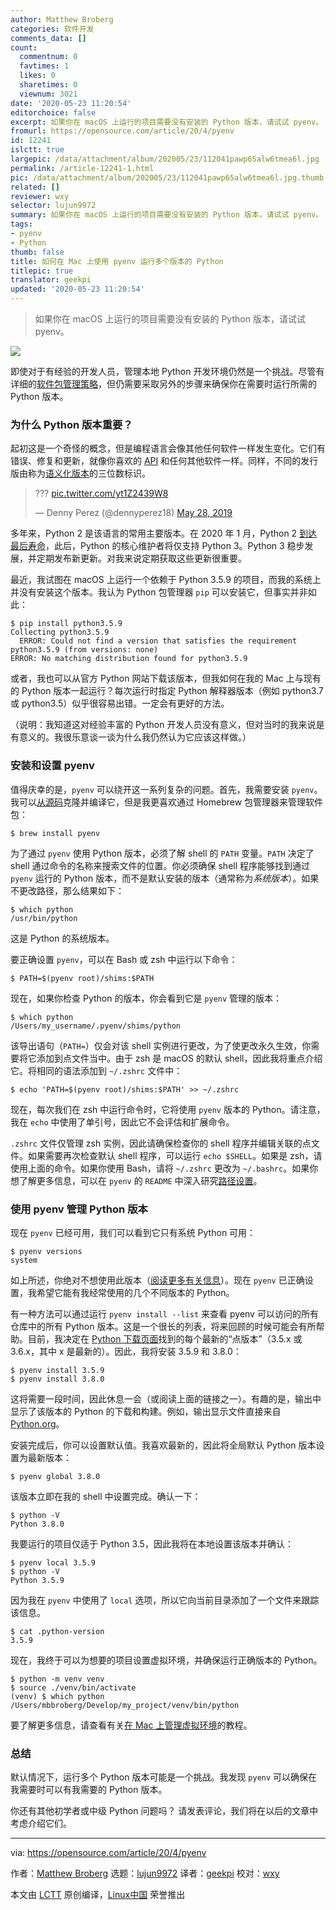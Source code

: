 ```yaml
---
author: Matthew Broberg
categories: 软件开发
comments_data: []
count:
  commentnum: 0
  favtimes: 1
  likes: 0
  sharetimes: 0
  viewnum: 3021
date: '2020-05-23 11:20:54'
editorchoice: false
excerpt: 如果你在 macOS 上运行的项目需要没有安装的 Python 版本，请试试 pyenv。
fromurl: https://opensource.com/article/20/4/pyenv
id: 12241
islctt: true
largepic: /data/attachment/album/202005/23/112041pawp65alw6tmea6l.jpg
permalink: /article-12241-1.html
pic: /data/attachment/album/202005/23/112041pawp65alw6tmea6l.jpg.thumb.jpg
related: []
reviewer: wxy
selector: lujun9972
summary: 如果你在 macOS 上运行的项目需要没有安装的 Python 版本，请试试 pyenv。
tags:
- pyenv
- Python
thumb: false
title: 如何在 Mac 上使用 pyenv 运行多个版本的 Python
titlepic: true
translator: geekpi
updated: '2020-05-23 11:20:54'
---
```



> 
> 如果你在 macOS 上运行的项目需要没有安装的 Python 版本，请试试 pyenv。
> 
> 
> 


![](/data/attachment/album/202005/23/112041pawp65alw6tmea6l.jpg)


即使对于有经验的开发人员，管理本地 Python 开发环境仍然是一个挑战。尽管有详细的[软件包管理策略](https://opensource.com/article/19/4/managing-python-packages)，但仍需要采取另外的步骤来确保你在需要时运行所需的 Python 版本。


### 为什么 Python 版本重要？


起初这是一个奇怪的概念，但是编程语言会像其他任何软件一样发生变化。它们有错误、修复和更新，就像你喜欢的 [API](https://opensource.com/article/19/5/api-evolution-right-way) 和任何其他软件一样。同样，不同的发行版由称为[语义化版本](https://semver.org/)的三位数标识。



> 
> ??? [pic.twitter.com/yt1Z2439W8](https://t.co/yt1Z2439W8)
> 
> 
> — Denny Perez (@dennyperez18) [May 28, 2019](https://twitter.com/dennyperez18/status/1133505310516232203?ref_src=twsrc%5Etfw)
> 
> 
> 


多年来，Python 2 是该语言的常用主要版本。在 2020 年 1 月，Python 2 [到达最后寿命](https://opensource.com/article/19/11/end-of-life-python-2)，此后，Python 的核心维护者将仅支持 Python 3。Python 3 稳步发展，并定期发布新更新。对我来说定期获取这些更新很重要。


最近，我试图在 macOS 上运行一个依赖于 Python 3.5.9 的项目，而我的系统上并没有安装这个版本。我认为 Python 包管理器 `pip` 可以安装它，但事实并非如此：



```
$ pip install python3.5.9
Collecting python3.5.9
  ERROR: Could not find a version that satisfies the requirement python3.5.9 (from versions: none)
ERROR: No matching distribution found for python3.5.9
```

或者，我也可以从官方 Python 网站下载该版本，但我如何在我的 Mac 上与现有的 Python 版本一起运行？每次运行时指定 Python 解释器版本（例如 python3.7 或 python3.5）似乎很容易出错。一定会有更好的方法。


（说明：我知道这对经验丰富的 Python 开发人员没有意义，但对当时的我来说是有意义的。我很乐意谈一谈为什么我仍然认为它应该这样做。）


### 安装和设置 pyenv


值得庆幸的是，`pyenv` 可以绕开这一系列复杂的问题。首先，我需要安装 `pyenv`。我可以[从源码](https://github.com/pyenv/pyenv)克隆并编译它，但是我更喜欢通过 Homebrew 包管理器来管理软件包：



```
$ brew install pyenv
```

为了通过 `pyenv` 使用 Python 版本，必须了解 shell 的 `PATH` 变量。`PATH` 决定了 shell 通过命令的名称来搜索文件的位置。你必须确保 shell 程序能够找到通过 `pyenv` 运行的 Python 版本，而不是默认安装的版本（通常称为*系统版本*）。如果不更改路径，那么结果如下：



```
$ which python
/usr/bin/python
```

这是 Python 的系统版本。


要正确设置 `pyenv`，可以在 Bash 或 zsh 中运行以下命令：



```
$ PATH=$(pyenv root)/shims:$PATH
```

现在，如果你检查 Python 的版本，你会看到它是 `pyenv` 管理的版本：



```
$ which python
/Users/my_username/.pyenv/shims/python
```

该导出语句（`PATH=`）仅会对该 shell 实例进行更改，为了使更改永久生效，你需要将它添加到点文件当中。由于 zsh 是 macOS 的默认 shell，因此我将重点介绍它。将相同的语法添加到 `~/.zshrc` 文件中：



```
$ echo 'PATH=$(pyenv root)/shims:$PATH' >> ~/.zshrc
```

现在，每次我们在 zsh 中运行命令时，它将使用 `pyenv` 版本的 Python。请注意，我在 `echo` 中使用了单引号，因此它不会评估和扩展命令。


`.zshrc` 文件仅管理 zsh 实例，因此请确保检查你的 shell 程序并编辑关联的点文件。如果需要再次检查默认 shell 程序，可以运行 `echo $SHELL`。如果是 zsh，请使用上面的命令。如果你使用 Bash，请将 `~/.zshrc` 更改为 `~/.bashrc`。如果你想了解更多信息，可以在 `pyenv` 的 `README` 中深入研究[路径设置](https://github.com/pyenv/pyenv#understanding-path)。


### 使用 pyenv 管理 Python 版本


现在 `pyenv` 已经可用，我们可以看到它只有系统 Python 可用：



```
$ pyenv versions
system
```

如上所述，你绝对不想使用此版本（[阅读更多有关信息](https://opensource.com/article/19/5/python-3-default-mac)）。现在 `pyenv` 已正确设置，我希望它能有我经常使用的几个不同版本的 Python。


有一种方法可以通过运行 `pyenv install --list` 来查看 pyenv 可以访问的所有仓库中的所有 Python 版本。这是一个很长的列表，将来回顾的时候可能会有所帮助。目前，我决定在 [Python 下载页面](https://www.python.org/downloads/)找到的每个最新的“点版本”（3.5.x 或 3.6.x，其中 x 是最新的）。因此，我将安装 3.5.9 和 3.8.0：



```
$ pyenv install 3.5.9
$ pyenv install 3.8.0
```

这将需要一段时间，因此休息一会（或阅读上面的链接之一）。有趣的是，输出中显示了该版本的 Python 的下载和构建。例如，输出显示文件直接来自 [Python.org](http://python.org)。


安装完成后，你可以设置默认值。我喜欢最新的，因此将全局默认 Python 版本设置为最新版本：



```
$ pyenv global 3.8.0
```

该版本立即在我的 shell 中设置完成。确认一下：



```
$ python -V
Python 3.8.0
```

我要运行的项目仅适于 Python 3.5，因此我将在本地设置该版本并确认：



```
$ pyenv local 3.5.9
$ python -V
Python 3.5.9
```

因为我在 `pyenv` 中使用了 `local` 选项，所以它向当前目录添加了一个文件来跟踪该信息。



```
$ cat .python-version
3.5.9
```

现在，我终于可以为想要的项目设置虚拟环境，并确保运行正确版本的 Python。



```
$ python -m venv venv
$ source ./venv/bin/activate
(venv) $ which python
/Users/mbbroberg/Develop/my_project/venv/bin/python
```

要了解更多信息，请查看有关[在 Mac 上管理虚拟环境](/article-11086-1.html)的教程。


### 总结


默认情况下，运行多个 Python 版本可能是一个挑战。我发现 `pyenv` 可以确保在我需要时可以有我需要的 Python 版本。


你还有其他初学者或中级 Python 问题吗？ 请发表评论，我们将在以后的文章中考虑介绍它们。




---


via: <https://opensource.com/article/20/4/pyenv>


作者：[Matthew Broberg](https://opensource.com/users/mbbroberg) 选题：[lujun9972](https://github.com/lujun9972) 译者：[geekpi](https://github.com/geekpi) 校对：[wxy](https://github.com/wxy)


本文由 [LCTT](https://github.com/LCTT/TranslateProject) 原创编译，[Linux中国](https://linux.cn/) 荣誉推出